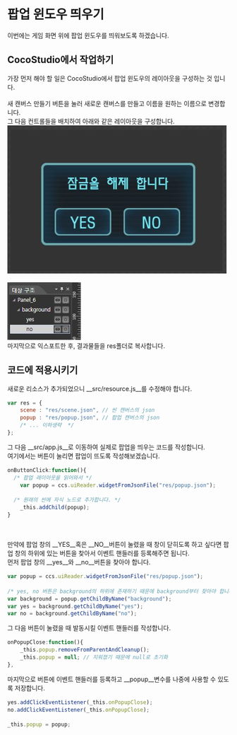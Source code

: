 팝업 윈도우 띄우기
====

이번에는 게임 화면 위에 팝업 윈도우를 띄워보도록 하겠습니다.<br>

CocoStudio에서 작업하기
----
가장 먼저 해야 할 일은 CocoStudio에서 팝업 윈도우의 레이아웃을 구성하는 것 입니다.<br>
<br>
새 캔버스 만들기 버튼을 눌러 새로운 캔버스를 만들고 이름을 원하는 이름으로 변경합니다.
<br>
그 다음 컨트롤들을 배치하여 아래와 같은 레이아웃을 구성합니다.
<br>
![layout](layout.jpg)
<br><br>
![tree](tree.jpg)
<br>
마지막으로 익스포트한 후, 결과물들을 res폴더로 복사합니다.
<br>

코드에 적용시키기
----
새로운 리소스가 추가되었으니 __src/resource.js__를 수정해야 합니다.
```js
var res = {
	scene : "res/scene.json", // 씬 캔버스의 json
	popup : "res/popup.json", // 팝업 캔버스의 json
	/* ... 이하생략  */
};
```
그 다음 __src/app.js__로 이동하여 실제로 팝업을 띄우는 코드를 작성합니다.<br>
여기에서는 버튼이 눌리면 팝업이 뜨도록 작성해보겠습니다.
```js
onButtonClick:function(){
  /* 팝업 레이아웃을 읽어와서 */
	var popup = ccs.uiReader.widgetFromJsonFile("res/popup.json");
  
  /* 원래의 씬에 자식 노드로 추가합니다. */
	_this.addChild(popup);
}
```
<br><br>
만약에 팝업 창의 __YES__혹은 __NO__버튼이 눌렸을 때 창이 닫히도록 하고 싶다면 팝업 창의 하위에 있는 버튼을 찾아서 이벤트 핸들러를 등록해주면 됩니다.<br>
먼저 팝업 창의 __yes__와 __no__버튼을 찾아야 합니다.
```js
var popup = ccs.uiReader.widgetFromJsonFile("res/popup.json");

/* yes, no 버튼은 background의 하위에 존재하기 때문에 background부터 찾아야 합니다. */
var background = popup.getChildByName("background");
var yes = background.getChildByName("yes");
var no = background.getChildByName("no");
```
그 다음 버튼이 눌렸을 때 발동시킬 이벤트 핸들러를 작성합니다.
```js
onPopupClose:function(){
	_this.popup.removeFromParentAndCleanup();
	_this.popup = null; // 지워졌기 때문에 null로 초기화
},
```
마지막으로 버튼에 이벤트 핸들러를 등록하고 __popup__변수를 나중에 사용할 수 있도록 저장합니다.
```js
yes.addClickEventListener(_this.onPopupClose);
no.addClickEventListener(_this.onPopupClose);

_this.popup = popup;
```
